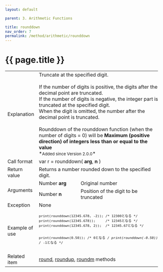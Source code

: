 ```yaml
---
layout: default

parent: 3. Arithmetic Functions

title: rounddown
nav_order: 7
permalink: /method/arithmetic/rounddown
---
```




# {{ page.title }}

<table>
  <tr>
    <td>Explanation</td>
    <td colspan="2">Truncate at the specified digit.<br><br>If the number of digits is positive, the digits after the decimal point are truncated.<br>If the number of digits is negative, the integer part is truncated at the specified digit.<br>When the digit is omitted, the number after the decimal point is truncated.<br><br>Rounddown of the rounddown function (when the number of digits = 0) will be <b>Maximum (positive direction) of integers less than or equal to the value</b><br>*<small>Added since Version 2.0.0</small>*</td>
  </tr>
  <tr>
    <td>Call format</td>
    <td colspan="2">var r = rounddown( <b>arg</b>, <b>n</b> )</td>
  </tr>
  <tr>
    <td>Return value</td>
    <td colspan="2">Returns a number rounded down to the specified digit.</td>
  </tr>  
  <tr>
    <td rowspan="2">Arguments</td>
    <td>Number <b>arg</b></td>
    <td>Original number</td>
  </tr>
  <tr>
    <td>Number <b>n</b></td>
    <td> Position of the digit to be truncated</td>
  </tr>
  <tr>
    <td>Exception</td>
    <td colspan="2">None</td>
  </tr>
  <tr>
    <td>Example of use</td>
    <td colspan="2"><code><pre>print(rounddown(12345.678, -2)); /* 12300となる */
print(rounddown(12345.678));     /* 12345となる */
print(rounddown(12345.678, 2));  /* 12345.67となる */
 
print(rounddown(0.50));  /* 0となる */
print(rounddown(-0.50)); /* -1となる */</pre></code></td>
  </tr>
  <tr>
    <td>Related item</td>
    <td colspan="2"><a href="/method/arithmetic/round">round</a>, <a href="/method/arithmetic/roundup">roundup</a>, <a href="/method/arithmetic/roundm">roundm</a> methods</td>
  </tr>
</table>





